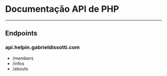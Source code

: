 # Documentação API de PHP
---
## Endpoints

### api.helpin.gabrieldissotti.com

- /members
- /infos
- /abouts